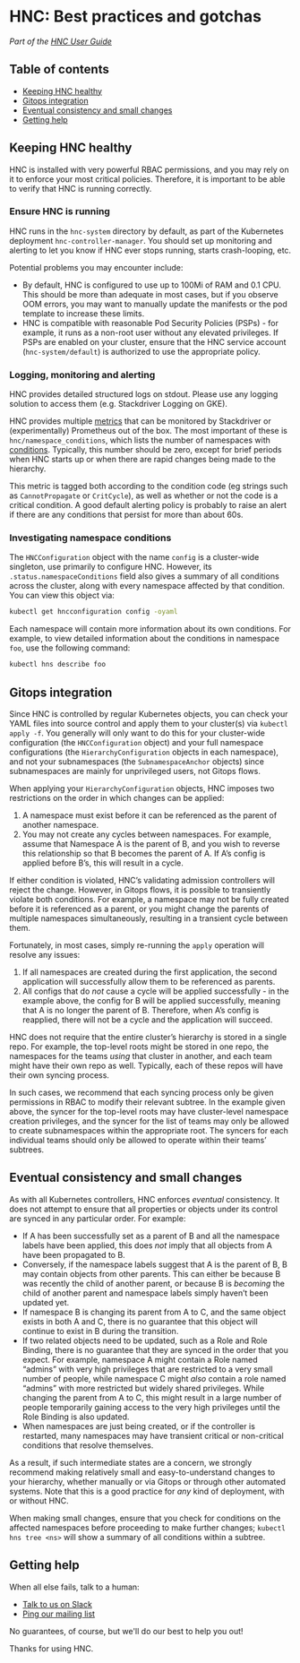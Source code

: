 # HNC: Best practices and gotchas
_Part of the [HNC User Guide](README.md)_

## Table of contents

* [Keeping HNC healthy](#health)
* [Gitops integration](#gitops)
* [Eventual consistency and small changes](#consistency)
* [Getting help](#help)

<a name="health"/>

## Keeping HNC healthy

HNC is installed with very powerful RBAC permissions, and you may rely on it to
enforce your most critical policies. Therefore, it is important to be able to
verify that HNC is running correctly.

### Ensure HNC is running

HNC runs in the `hnc-system` directory by default, as part of the Kubernetes
deployment `hnc-controller-manager`. You should set up monitoring and alerting
to let you know if HNC ever stops running, starts crash-looping, etc.

Potential problems you may encounter include:
* By default, HNC is configured to use up to 100Mi of RAM and 0.1 CPU. This
  should be more than adequate in most cases, but if you observe OOM errors, you
  may want to manually update the manifests or the pod template to increase
  these limits.
* HNC is compatible with reasonable Pod Security Policies (PSPs) - for example,
  it runs as a non-root user without any elevated privileges. If PSPs are
  enabled on your cluster, ensure that the HNC service account
  (`hnc-system/default`) is authorized to use the appropriate policy.

### Logging, monitoring and alerting

HNC provides detailed structured logs on stdout. Please use any logging solution
to access them (e.g. Stackdriver Logging on GKE).

HNC provides multiple [metrics](how-to.md#admin-metrics) that can be monitored
by Stackdriver or (experimentally) Prometheus out of the box. The most important
of these is `hnc/namespace_conditions`, which lists the number of namespaces
with [conditions](concepts.md#admin-conditions). Typically, this number should
be zero, except for brief periods when HNC starts up or when there are rapid
changes being made to the hierarchy.

This metric is tagged both according to the condition code (eg strings such as
`CannotPropagate` or `CritCycle`), as well as whether or not the code is a
critical condition. A good default alerting policy is probably to raise an alert
if there are any conditions that persist for more than about 60s.

### Investigating namespace conditions

The `HNCConfiguration` object with the name `config` is a cluster-wide
singleton, use primarily to configure HNC. However, its
`.status.namespaceConditions` field also gives a summary of all conditions
across the cluster, along with every namespace affected by that condition. You
can view this object via:

```bash
kubectl get hncconfiguration config -oyaml
```

Each namespace will contain more information about its own conditions. For
example, to view detailed information about the conditions in namespace `foo`,
use the following command:

```bash
kubectl hns describe foo
```

<a name="gitops"/>

## Gitops integration

Since HNC is controlled by regular Kubernetes objects, you can check your YAML
files into source control and apply them to your cluster(s) via `kubectl apply
-f`. You generally will only want to do this for your cluster-wide configuration
(the `HNCConfiguration` object) and your full namespace configurations (the
`HierarchyConfiguration` objects in each namespace), and not your subnamespaces
(the `SubnamespaceAnchor` objects) since subnamespaces are mainly for
unprivileged users, not Gitops flows.

When applying your `HierarchyConfiguration` objects, HNC imposes two
restrictions on the order in which changes can be applied:

1. A namespace must exist before it can be referenced as the parent of another
   namespace.
1. You may not create any cycles between namespaces. For example, assume that
   Namespace A is the parent of B, and you wish to reverse this relationship so
   that B becomes the parent of A. If A’s config is applied before B’s, this
   will result in a cycle.

If either condition is violated, HNC’s validating admission controllers will
reject the change. However, in Gitops flows, it is possible to transiently
violate both conditions. For example, a namespace may not be fully created
before it is referenced as a parent, or you might change the parents of multiple
namespaces simultaneously, resulting in a transient cycle between them.

Fortunately, in most cases, simply re-running the `apply` operation will resolve
any issues:

1. If all namespaces are created during the first application, the second
   application will successfully allow them to be referenced as parents.
1. All configs that do _not_ cause a cycle will be applied successfully - in the
   example above, the config for B will be applied successfully, meaning that A
   is no longer the parent of B. Therefore, when A’s config is reapplied, there
   will not be a cycle and the application will succeed.

HNC does not require that the entire cluster’s hierarchy is stored in a single
repo. For example, the top-level roots might be stored in one repo, the
namespaces for the teams _using_ that cluster in another, and each team might
have their own repo as well. Typically, each of these repos will have their own
syncing process.

In such cases, we recommend that each syncing process only be given permissions
in RBAC to modify their relevant subtree. In the example given above, the syncer
for the top-level roots may have cluster-level namespace creation privileges,
and the syncer for the list of teams may only be allowed to create subnamespaces
within the appropriate root. The syncers for each individual teams should only
be allowed to operate within their teams’ subtrees.

<a name="consistency"/>

## Eventual consistency and small changes

As with all Kubernetes controllers, HNC enforces _eventual_ consistency. It does
not attempt to ensure that all properties or objects under its control are
synced in any particular order. For example:

* If A has been successfully set as a parent of B and all the namespace labels
  have been applied, this does _not_ imply that all objects from A have been
  propagated to B.
* Conversely, if the namespace labels suggest that A is the parent of B, B may
  contain objects from other parents. This can either be because B was recently
  the child of another parent, or because B is _becoming_ the child of another
  parent and namespace labels simply haven’t been updated yet.
* If namespace B is changing its parent from A to C, and the same object exists
  in both A and C, there is no guarantee that this object will continue to exist
  in B during the transition.
* If two related objects need to be updated, such as a Role and Role Binding,
  there is no guarantee that they are synced in the order that you expect. For
  example, namespace A might contain a Role named “admins” with very high
  privileges that are restricted to a very small number of people, while
  namespace C might _also_ contain a role named “admins” with more restricted
  but widely shared privileges. While changing the parent from A to C, this
  might result in a large number of people temporarily gaining access to the
  very high privileges until the Role Binding is also updated.
* When namespaces are just being created, or if the controller is restarted,
  many namespaces may have transient critical or non-critical conditions that
  resolve themselves.

As a result, if such intermediate states are a concern, we strongly recommend
making relatively small and easy-to-understand changes to your hierarchy,
whether manually or via Gitops or through other automated systems. Note that
this is a good practice for _any_ kind of deployment, with or without HNC.

When making small changes, ensure that you check for conditions on the affected
namespaces before proceeding to make further changes; `kubectl hns tree <ns>`
will show a summary of all conditions within a subtree.

<a name="help"/>

## Getting help

When all else fails, talk to a human:

- [Talk to us on Slack](https://kubernetes.slack.com/messages/wg-multitenancy)
- [Ping our mailing list](https://groups.google.com/forum/#!forum/kubernetes-wg-multitenancy)

No guarantees, of course, but we'll do our best to help you out!

Thanks for using HNC.
